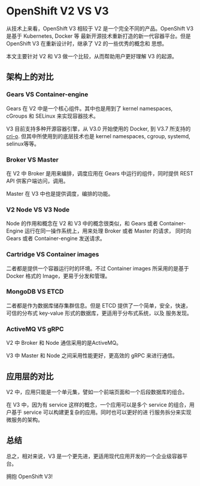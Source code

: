 # OpenShift V2 VS V3

从技术上来看，OpenShift V3 相较于 V2 是一个完全不同的产品。OpenShift V3 是基于 Kubernetes, Docker 等
最新开源技术重新打造的新一代容器平台。但是 OpenShift V3 在重新设计时，继承了 V2 的一些优秀的概念和
思想。

本文主要针对 V2 和 V3 做一个比较，从而帮助用户更好理解 V3 的起源。

## 架构上的对比

### Gears VS Container-engine

Gears 在 V2 中是一个核心组件。其中也是用到了 kernel namespaces, cGroups 和 SELinux 来实现容器技术。

V3 目前支持多种开源容器引擎，从 V3.0 开始使用的 Docker, 到 V3.7 所支持的 [cri-o](https://github.com/kubernetes-incubator/cri-o). 
但其中所使用到的底层技术也是 kernel namespaces, cgroup, systemd, selinux等等。

### Broker VS Master

在 V2 中 Broker 是用来编排，调度应用在 Gears 中运行的组件，同时提供 REST API 供客户端访问，调用。

Master 在 V3 中也是提供调度，编排的功能。

### V2 Node VS V3 Node

Node 的作用和概念在 V2 和 V3 中的概念很类似，和 Gears 或者 Container-Engine 运行在同一操作系统上，用来处理 Broker 或者 Master 的请求，
同时向 Gears 或者 Container-engine 发送请求。

### Cartridge VS Container images

二者都是提供一个容器运行时的环境。不过 Container images 所采用的是基于 Docker 格式的 Image，更易于分发和管理。

### MongoDB VS ETCD

二者都是作为数据库储存集群信息。但是 ETCD 提供了一个简单，安全，快速，可信的分布式 key-value 形式的数据库，更适用于分布式系统，以及
服务发现。

### ActiveMQ VS gRPC

V2 中 Broker 和 Node 通信采用的是ActiveMQ。

V3 中 Master 和 Node 之间采用性能更好，更高效的 gRPC 来进行通信。

## 应用层的对比

V2 中，应用只能是一个单元集，譬如一个前端页面和一个后段数据库的组合。

在 V3 中，因为有 service 这样的概念，一个应用可以是多个 service 的组合，用户基于 service 可以构建更复杂的应用。同时也可以更好的进
行服务拆分来实现微服务的架构。

## 总结

总之，相对来说，V3 是一个更先进，更适用现代应用开发的一个企业级容器平台。

拥抱 OpenShift V3!
